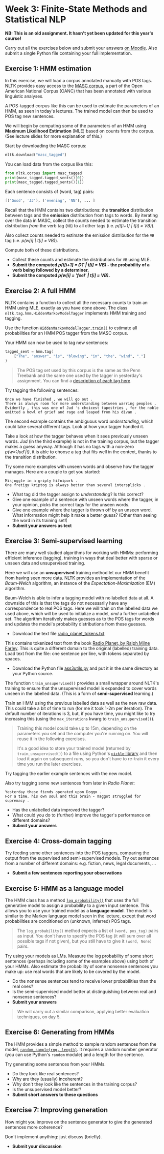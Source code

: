 # Week 3: Finite-State Methods and Statistical NLP

**NB: This is an old assignment. It hasn't yet been updated for this year's course!**

Carry out all the exercises below and submit your answers
[on Moodle](https://moodle.helsinki.fi/course/view.php?id=33565#section-4).
Also submit a single Python file containing your full
implementation.


## Exercise 1: HMM estimation

In this exercise, we will load a corpus annotated manually with
POS tags. NLTK provides easy access to the [MASC corpus](http://www.anc.org/data/masc/),
a part of the Open American National Corpus (OANC) that has
been annotated with various linguistic analyses.

A POS-tagged corpus like this can be used to estimate the
parameters of an HMM, as seen in today's lectures. The
trained model can then be used to POS tag new sentences.

We will begin by computing some of the parameters of an HMM
using **Maximum Likelihood Estimation** (MLE) based on
counts from the corpus. (See lecture slides for more
explanation of this.)

Start by downloading the MASC corpus:
````python
nltk.download("masc_tagged")
````

You can load data from the corpus like this:
````python
from nltk.corpus import masc_tagged
print(masc_tagged.tagged_sents()[0])
print(masc_tagged.tagged_sents()[1])
````

Each sentence consists of (word, tag) pairs:
````python
[('Good', 'JJ'), ('evening', 'NN'), ... ]
````

Recall that the HMM contains two distributions: the **transition**
distribution between tags and the **emission** distribution
from tags to words.
By iterating over the data in MASC, collect the counts needed
to estimate the transition distribution *from* the
verb tag (`VB`) to all other tags (i.e. *p(t[i+1] | t[i] = VB)*).

Also collect counts needed to estimate the emission distribution
for the `VB` tag (i.e. *p(w[i] | t[i] = VB)*).

Compute both of these distributions.

 * Collect these counts and estimate the distributions for `VB`
    using MLE.
 * **Submit the computed *p(t[i+1] = DT | t[i] = VB)* - the probability
    of a verb being followed by a determiner.**
 * **Submit the computed *p(w[i] = 'feel' &#124; t[i] = VB)*.**




## Exercise 2: A full HMM

NLTK contains a function to collect all the necessary counts to
train an HMM using MLE, exactly as you have done above.
The class `nltk.tag.hmm.HiddenMarkovModelTagger` implements
HMM training and tagging.

Use the function
[`HiddenMarkovModelTagger.train()`](https://www.nltk.org/api/nltk.tag.html#nltk.tag.hmm.HiddenMarkovModelTagger.train)
to estimate
all probabilities for an HMM POS tagger from the MASC corpus.

Your HMM can now be used to tag new sentences:
````python
tagged_sent = hmm.tag(
    ["The", "answer", "is", "blowing", "in", "the", "wind", "."]
)
````

> The POS tag set used by this corpus is the same as the Penn Treebank
> and the same one used by the tagger in yesterday's assignment.
> You can find a [description of each tag here](https://www.ling.upenn.edu/courses/Fall_2003/ling001/penn_treebank_pos.html).

Try tagging the following sentences:
````
Once we have finished , we will go out .
There is always room for more understanding between warring peoples .
Evidently , this was one of Jud 's choicest tapestries , for the noble emitted a howl of grief and rage and leaped from his divan .
````

The second example contains the ambiguous word *understanding*,
which could take several different tags. Look at how your tagger
handled it.

Take a look at how the tagger behaves when it sees previously
unseen words. *Jud* (in the third example) is not in the training
corpus, but the tagger makes a guess anyway. Although it has
no tags with a non-zero *p(w='Jud'|t)*, it is able to choose
a tag that fits well in the context, thanks to the transition
distribution.

Try some more examples with unseen words and observe how the
tagger manages. Here are a couple to get you started:
````
Misjoggle in a gripty hifnipork .
One fretigy kriptog is always better than several intersplicks .
````

 * What tag did the tagger assign to *understanding*? Is this correct?
 * Give one example of a sentence with unseen words where the
   tagger, in your opinion, picks the correct tags for the unseen words.
 * Give one example where the tagger is thrown off by an
   unseen word. What information might help it make a better guess?
   (Other than seeing the word in its training set!)
 * **Submit your answers as text**



## Exercise 3: Semi-supervised learning

There are many well studied algorithms for working with HMMs: performing
efficient inference (tagging), training in ways that deal better with
sparse or unseen data and unsupervised training.

Here we will use an **unsupervised** training method let our HMM
benefit from having seen
more data. NLTK provides an implementation of the *Baum-Welch* algorithm,
an instance of the *Expectation-Maximization* (EM) algorithm.

Baum-Welch is able to infer a tagging model with no labelled data at all.
A downside of this is that the tags do not necessarily have any
correspondence to real POS tags. Here we will train on the labelled data
we used above, which will be used to initialize a model, *and* a further
unlabelled set. The algorithm iteratively makes guesses as to the POS
tags for words and updates the model's probability distributions from
these guesses.

 * Download the text file [radio_planet_tokens.txt](radio_planet_tokens.txt)

This contains tokenized text from the book
[Radio Planet, by Ralph Milne Farley](http://www.gutenberg.org/ebooks/52326).
This is quite a different domain to the original (labelled) training data.
Load text from the file: one sentence per line, with tokens separated by
spaces.

 * Download the Python file [ass3utils.py](ass3utils.py) and put it
   in the same directory as your Python source.

The function `train_unsupervised()` provides a small wrapper around
NLTK's training to ensure that the unsupervised model is expanded to
cover words unseen in the labelled data. (This is a form of
**semi-supervised** learning.)

Train an HMM using the previous labelled data as well as the new raw data.
This could take a bit of time to run (for me it took 1-2m per iteration).
The default number of iterations is 3, but, if you have time, you might
like to try increasing this
(using the `max_iterations` kwarg to `train_unsupervised()`).

> Training this model could take up to 15m, depending on the parameters
> you set and the computer you're running on. You will reuse it
> in the following exercises.
>
> It's a good idea to store your trained model (returned by
> `train_unsupervised()`) to a file using Python's
> [`pickle` library](https://docs.python.org/3/library/pickle.html)
> and then load it again on subsequent runs, so you don't have to
> re-train it every time you run the later exercises.

Try tagging the earlier example sentences with the new model.

Also try tagging some new sentences from later in *Radio Planet*:
````
Yesterday these fiends operated upon Doggo .
For a time, his own soul and this brain - maggot struggled for supremacy .
````

 * Has the unlabelled data improved the tagger?
 * What could you do to (further) improve the tagger's performance on
   different domains?
 * **Submit your answers**


## Exercise 4: Cross-domain tagging

Try feeding some other sentences into the POS taggers, comparing the
output from the supervised and semi-supervised models.
Try out sentences from a number of different domains:
e.g. fiction, news, legal documents, ...

 * **Submit a few sentences reporting your observations**


## Exercise 5: HMM as a language model

The HMM class has a method
[`log_probability()`](https://www.nltk.org/api/nltk.tag.html#nltk.tag.hmm.HiddenMarkovModelTagger.log_probability)
that uses the full
generative model to assign a probability to a given input sentence.
This allows you to use your trained model as a **language model**.
The model is similar to the Markov language model seen in the
lecture, except that word probabilities are conditioned on (unknown,
inferred) POS tags.

> The `log_probability()` method expects a list of `(word, pos_tag)`
> pairs as input. You don't have to specify the POS tag (it will
> sum over all possible tags if not given), but you still have to
> give it `(word, None)` pairs.

Try using your models as LMs. Measure the log probability of some
short sentences (perhaps including some of the examples above)
using both of your HMMs.
Also estimate the probability of some nonsense sentences you make
up: use real words that are likely to be covered by the model.

 * Do the nonsense sentences tend to receive lower probabilities
   than the real ones?
 * Is the semi-supervised model better at distinguishing between
   real and nonsense sentences?
 * **Submit your answers**

> We will carry out a similar comparison, applying better evaluation
> techniques, on day 5.


## Exercise 6: Generating from HMMs

The HMM provides a simple method to sample random sentences from the
model,
[`random_sample(rng, length)`](https://www.nltk.org/api/nltk.tag.html#nltk.tag.hmm.HiddenMarkovModelTagger.random_sample).
It requires a random number
generator (you can use Python's `random` module) and a length for
the sentence.

Try generating some sentences from your HMMs.

 * Do they look like real sentences?
 * Why are they (usually) incoherent?
 * Why don't they look like the sentences in the training corpus?
 * Is the unsupervised model better?
 * **Submit short answers to these questions**


## Exercise 7: Improving generation

How might you improve on the sentence generator to give
the generated sentences more coherence?

Don't implement anything: just discuss (briefly).

 * **Submit your discussion**
